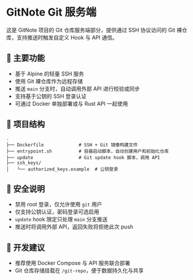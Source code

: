 # GitNote Git 服务端

这是 GitNote 项目的 Git 仓库服务端部分，提供通过 SSH 协议访问的 Git 裸仓库，支持推送时触发自定义 Hook 与 API 通信。

## 🧩 主要功能

- 基于 Alpine 的轻量 SSH 服务
- 使用 Git 裸仓库作为远程存储
- 推送 `main` 分支时，自动调用外部 API 进行校验或同步
- 支持基于公钥的 SSH 登录认证
- 可通过 Docker 单独部署或与 Rust API 一起使用

## 📂 项目结构

```text
.
├── Dockerfile             # SSH + Git 镜像构建文件
├── entrypoint.sh          # 容器启动脚本，自动创建用户和初始化仓库
├── update                 # Git update hook 脚本，调用 API
├── ssh_keys/
│   └── authorized_keys.example  # 公钥登录
```

## 🔐 安全说明

- 禁用 root 登录，仅允许使用 `git` 用户
- 仅支持公钥认证，密码登录可选启用
- `update` hook 限定只处理 `main` 分支推送
- 推送时将调用外部 API，返回失败将拒绝此次 push

## 🧪 开发建议

- 推荐使用 Docker Compose 与 API 服务联合部署
- Git 仓库存储挂载在 `/git-repo`，便于数据持久化与共享
